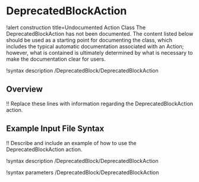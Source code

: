 # DeprecatedBlockAction

!alert construction title=Undocumented Action Class
The DeprecatedBlockAction has not been documented. The content listed below should be used as a starting point for
documenting the class, which includes the typical automatic documentation associated with an Action;
however, what is contained is ultimately determined by what is necessary to make the documentation
clear for users.

!syntax description /DeprecatedBlock/DeprecatedBlockAction

## Overview

!! Replace these lines with information regarding the DeprecatedBlockAction action.

## Example Input File Syntax

!! Describe and include an example of how to use the DeprecatedBlockAction action.

!syntax description /DeprecatedBlock/DeprecatedBlockAction

!syntax parameters /DeprecatedBlock/DeprecatedBlockAction

